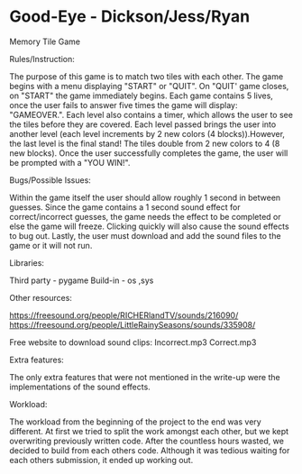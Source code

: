 # Good-Eye - Dickson/Jess/Ryan
Memory Tile Game

Rules/Instruction:

The purpose of this game is to match two tiles with each other. The game begins with a menu displaying "START" or "QUIT". On "QUIT' game closes, on "START" the game immediately begins. Each game contains 5 lives, once the user fails to answer five times the game will display: "GAMEOVER.". Each level also contains a timer, which allows the user to see the tiles before they are covered. Each level passed brings the user into another level (each level increments by 2 new colors (4 blocks)).However, the last level is the final stand! The tiles double from 2 new colors to 4 (8 new blocks). Once the user successfully completes the game, the user will be prompted with a "YOU WIN!". 


Bugs/Possible Issues:

Within the game itself the user should allow roughly 1 second in between guesses. Since the game contains a 1 second sound effect for correct/incorrect guesses, the game needs the effect to be completed or else the game will freeze. Clicking quickly will also cause the sound effects to bug out. Lastly, the user must download and add the sound files to the game or it will not run.


Libraries:

Third party - pygame
Build-in  - os ,sys


Other resources:

https://freesound.org/people/RICHERlandTV/sounds/216090/
https://freesound.org/people/LittleRainySeasons/sounds/335908/

Free website to download sound clips:
Incorrect.mp3
Correct.mp3


Extra features: 

The only extra features that were not mentioned in the write-up were the implementations of the sound effects.


Workload:

The workload from the beginning of the project to the end was very different. At first we tried to split the work amongst each other, but we kept overwriting previously written code. After the countless hours wasted, we decided to build from each others code. Although it was tedious waiting for each others submission, it ended up working out. 





